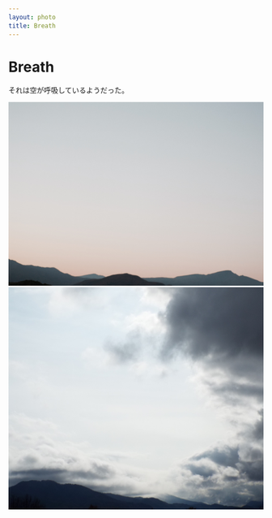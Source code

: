 ```yaml
---
layout: photo
title: Breath
---
```

# Breath

それは空が呼吸しているようだった。

![image](/assets/images/breath_1.jpg)
![image](/assets/images/breath_2.jpg)
